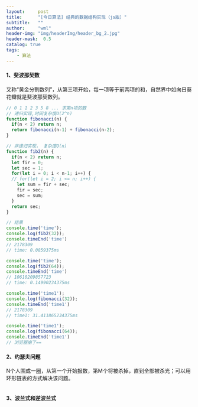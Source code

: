 ```yaml
---
layout:     post
title:      "[今日算法] 经典的数据结构实现（js版）"
subtitle:   ""
author:     "wml"
header-img: "img/headerImg/header_bg_2.jpg"
header-mask:  0.5
catalog: true
tags:
    - 算法
---
```


#### 1、斐波那契数

又称“黄金分割数列”，从第三项开始，每一项等于前两项的和，自然界中如向日葵花瓣就是斐波那契数列。

```js
// 0 1 1 2 3 5 8 ... 求第n项的数
// 递归实现,时间复杂度O(2^n)
function fibonacci(n) {
  if(n < 2) return n;
  return fibonacci(n-1) + fibonacci(n-2);
}

// 非递归实现， 复杂度O(n)
function fib2(n) {
  if(n < 2) return n;
  let fir = 0;
  let sec = 1;
  for(let i = 0; i < n-1; i++) {
  // for(let i = 2; i <= n; i++) {
    let sum = fir + sec;
    fir = sec;
    sec = sum;
  }
  return sec;
}

// 结果
console.time('time');
console.log(fib2(32));
console.timeEnd('time')
// 2178309
// time: 0.0859375ms

console.time('time');
console.log(fib2(64));
console.timeEnd('time')
// 10610209857723
// time: 0.14990234375ms

console.time('time1');
console.log(fibonacci(32));
console.timeEnd('time1')
// 2178309
// time1: 31.411865234375ms

console.time('time1');
console.log(fibonacci(64));
console.timeEnd('time1')
// 浏览器崩了==
```

#### 2、约瑟夫问题

N个人围成一圈，从第一个开始报数，第M个将被杀掉，直到全部被杀光；可以用环形链表的方式解决该问题。

```js

```

#### 3、波兰式和逆波兰式

